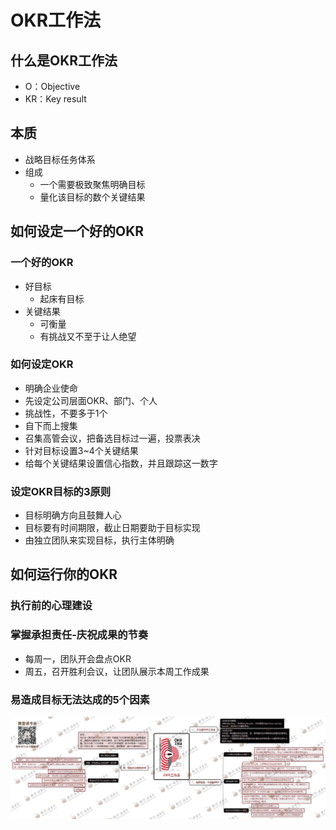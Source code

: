 
# OKR工作法

## 什么是OKR工作法
-  O：Objective
- KR：Key result

## 本质
- 战略目标任务体系
- 组成
    - 一个需要极致聚焦明确目标
    - 量化该目标的数个关键结果

## 如何设定一个好的OKR
### 一个好的OKR
- 好目标
    - 起床有目标
- 关键结果
    - 可衡量
    - 有挑战又不至于让人绝望

### 如何设定OKR

- 明确企业使命
- 先设定公司层面OKR、部门、个人
- 挑战性，不要多于1个
- 自下而上搜集
- 召集高管会议，把备选目标过一遍，投票表决
- 针对目标设置3~4个关键结果
- 给每个关键结果设置信心指数，并且跟踪这一数字

### 设定OKR目标的3原则
- 目标明确方向且鼓舞人心
- 目标要有时间期限，截止日期要助于目标实现
- 由独立团队来实现目标，执行主体明确

## 如何运行你的OKR
### 执行前的心理建设
### 掌握承担责任-庆祝成果的节奏

- 每周一，团队开会盘点OKR
- 周五，召开胜利会议，让团队展示本周工作成果

### 易造成目标无法达成的5个因素

![image](okr-gongzuofa.jpeg)
